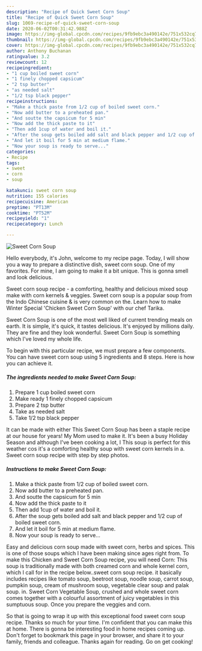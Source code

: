 ```yaml
---
description: "Recipe of Quick Sweet Corn Soup"
title: "Recipe of Quick Sweet Corn Soup"
slug: 1069-recipe-of-quick-sweet-corn-soup
date: 2020-06-02T00:31:42.988Z
image: https://img-global.cpcdn.com/recipes/9fb9ebc3a490142e/751x532cq70/sweet-corn-soup-recipe-main-photo.jpg
thumbnail: https://img-global.cpcdn.com/recipes/9fb9ebc3a490142e/751x532cq70/sweet-corn-soup-recipe-main-photo.jpg
cover: https://img-global.cpcdn.com/recipes/9fb9ebc3a490142e/751x532cq70/sweet-corn-soup-recipe-main-photo.jpg
author: Anthony Buchanan
ratingvalue: 3.2
reviewcount: 12
recipeingredient:
- "1 cup boiled sweet corn"
- "1 finely chopped capsicum"
- "2 tsp butter"
- "as needed salt"
- "1/2 tsp black pepper"
recipeinstructions:
- "Make a thick paste from 1/2 cup of boiled sweet corn."
- "Now add butter to a preheated pan."
- "And soutte the capsicum for 5 min"
- "Now add the thick paste to it"
- "Then add 1cup of water and boil it."
- "After the soup gets boiled add salt and black pepper and 1/2 cup of boiled sweet corn."
- "And let it boil for 5 min at medium flame."
- "Now your soup is ready to serve..."
categories:
- Recipe
tags:
- sweet
- corn
- soup

katakunci: sweet corn soup 
nutrition: 155 calories
recipecuisine: American
preptime: "PT13M"
cooktime: "PT52M"
recipeyield: "1"
recipecategory: Lunch

---
```



![Sweet Corn Soup](https://img-global.cpcdn.com/recipes/9fb9ebc3a490142e/751x532cq70/sweet-corn-soup-recipe-main-photo.jpg)

Hello everybody, it's John, welcome to my recipe page. Today, I will show you a way to prepare a distinctive dish, sweet corn soup. One of my favorites. For mine, I am going to make it a bit unique. This is gonna smell and look delicious.

Sweet corn soup recipe - a comforting, healthy and delicious mixed soup make with corn kernels &amp; veggies. Sweet corn soup is a popular soup from the Indo Chinese cuisine &amp; is very common on the. Learn how to make Winter Special &#39;Chicken Sweet Corn Soup&#39; with our chef Tarika.

Sweet Corn Soup is one of the most well liked of current trending meals on earth. It is simple, it's quick, it tastes delicious. It's enjoyed by millions daily. They are fine and they look wonderful. Sweet Corn Soup is something which I've loved my whole life.


To begin with this particular recipe, we must prepare a few components. You can have sweet corn soup using 5 ingredients and 8 steps. Here is how you can achieve it.

<!--inarticleads1-->

##### The ingredients needed to make Sweet Corn Soup:

1. Prepare 1 cup boiled sweet corn
1. Make ready 1 finely chopped capsicum
1. Prepare 2 tsp butter
1. Take as needed salt
1. Take 1/2 tsp black pepper


It can be made with either This Sweet Corn Soup has been a staple recipe at our house for years! My Mom used to make it. It&#39;s been a busy Holiday Season and although I&#39;ve been cooking a lot, I This soup is perfect for this weather cos it&#39;s a comforting healthy soup with sweet corn kernels in a. Sweet corn soup recipe with step by step photos. 

<!--inarticleads2-->

##### Instructions to make Sweet Corn Soup:

1. Make a thick paste from 1/2 cup of boiled sweet corn.
1. Now add butter to a preheated pan.
1. And soutte the capsicum for 5 min
1. Now add the thick paste to it
1. Then add 1cup of water and boil it.
1. After the soup gets boiled add salt and black pepper and 1/2 cup of boiled sweet corn.
1. And let it boil for 5 min at medium flame.
1. Now your soup is ready to serve...


Easy and delicious corn soup made with sweet corn, herbs and spices. This is one of those soups which I have been making since ages right from. To make this Chicken and Sweet Corn Soup recipe, you will need Corn: This soup is traditionally made with both creamed corn and whole kernel corn, which I call for in the recipe below..sweet corn soup recipe. it basically includes recipes like tomato soup, beetroot soup, noodle soup, carrot soup, pumpkin soup, cream of mushroom soup, vegetable clear soup and palak soup. in. Sweet Corn Vegetable Soup, crushed and whole sweet corn comes together with a colourful assortment of juicy vegetables in this sumptuous soup. Once you prepare the veggies and corn. 

So that is going to wrap it up with this exceptional food sweet corn soup recipe. Thanks so much for your time. I'm confident that you can make this at home. There is gonna be interesting food in home recipes coming up. Don't forget to bookmark this page in your browser, and share it to your family, friends and colleague. Thanks again for reading. Go on get cooking!
